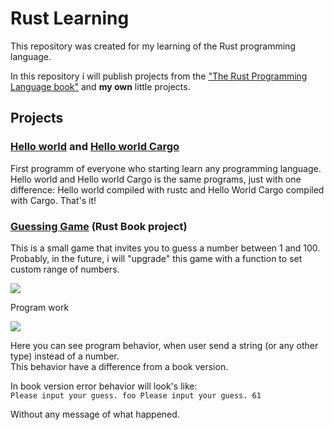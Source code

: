 # Rust Learning

This repository was created for my learning of the Rust programming language.

In this repository i will publish projects from the ["The Rust Programming Language book"](https://doc.rust-lang.org/stable/book/) and **my own** little projects.

## Projects

### [Hello world](https://github.com/Ladniy/rust-learning/tree/master/hello_world) and [Hello world Cargo](https://github.com/Ladniy/rust-learning/tree/master/hello_world_cargo)

First programm of everyone who starting learn any programming language.<br>
Hello world and Hello world Cargo is the same programs, just with one difference: Hello world compiled with rustc and Hello World Cargo compiled with Cargo. That's it!

### [Guessing Game](https://github.com/Ladniy/rust-learning/tree/master/guessing_game) (Rust Book project)

This is a small game that invites you to guess a number between 1 and 100.<br>
Probably, in the future, i will "upgrade" this game with a function to set custom range of numbers.

![](https://i.imgur.com/1JbMXul.png)

Program work

![](https://i.imgur.com/osV9baV.png)

Here you can see program behavior, when user send a string (or any other type) instead of a number.<br>
This behavior have a difference from a book version.

In book version error behavior will look's like:<br>
`Please input your guess.
foo
Please input your guess.
61`

Without any message of what happened.